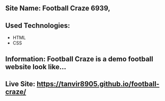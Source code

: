 ﻿## Site Name: Football Craze 6939,

## Used Technologies:

<ul>
    <li>HTML</li>
    <li>CSS</li>
</ul>

## Information: Football Craze is a demo football website look like...

## Live Site: https://tanvir8905.github.io/football-craze/
